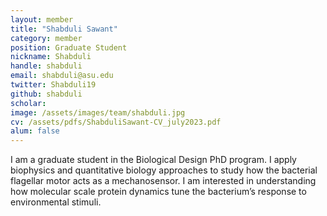 ```yaml
---
layout: member
title: "Shabduli Sawant"
category: member 
position: Graduate Student
nickname: Shabduli
handle: shabduli
email: shabduli@asu.edu
twitter: Shabduli19
github: shabduli
scholar: 
image: /assets/images/team/shabduli.jpg
cv: /assets/pdfs/ShabduliSawant-CV_july2023.pdf
alum: false
---
```

I am a graduate student in the Biological Design PhD program. I apply biophysics and quantitative biology approaches to study how the bacterial flagellar motor acts as a mechanosensor. I am interested in understanding how molecular scale protein dynamics tune the bacterium’s response to environmental stimuli. 